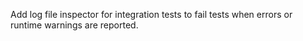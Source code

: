 Add log file inspector for integration tests to fail tests when errors or runtime warnings are reported.
